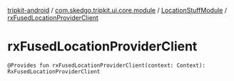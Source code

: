 [tripkit-android](../../index.md) / [com.skedgo.tripkit.ui.core.module](../index.md) / [LocationStuffModule](index.md) / [rxFusedLocationProviderClient](./rx-fused-location-provider-client.md)

# rxFusedLocationProviderClient

`@Provides fun rxFusedLocationProviderClient(context: Context): RxFusedLocationProviderClient`